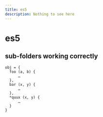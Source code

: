 ```yaml
---
title: es5
description: Nothing to see here
---
```


# es5

## sub-folders working correctly

```
obj = {
  foo (a, b) {
      …
  },
  bar (x, y) {
      …
  },
  *quux (x, y) {
      …
  }
}
```
